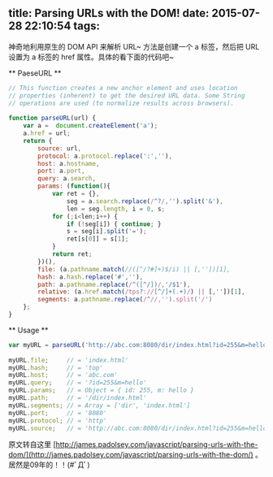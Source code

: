 title: Parsing URLs with the DOM!
date: 2015-07-28 22:10:54
tags:
---
神奇地利用原生的 DOM API 来解析 URL~ 方法是创建一个 a 标签，然后把 URL 设置为 a 标签的 href 属性。具体的看下面的代码吧~

** PaeseURL **

```javascript
// This function creates a new anchor element and uses location
// properties (inherent) to get the desired URL data. Some String
// operations are used (to normalize results across browsers).
 
function parseURL(url) {
    var a =  document.createElement('a');
    a.href = url;
    return {
        source: url,
        protocol: a.protocol.replace(':',''),
        host: a.hostname,
        port: a.port,
        query: a.search,
        params: (function(){
            var ret = {},
                seg = a.search.replace(/^?/,'').split('&'),
                len = seg.length, i = 0, s;
            for (;i<len;i++) {
                if (!seg[i]) { continue; }
                s = seg[i].split('=');
                ret[s[0]] = s[1];
            }
            return ret;
        })(),
        file: (a.pathname.match(//([^/?#]+)$/i) || [,''])[1],
        hash: a.hash.replace('#',''),
        path: a.pathname.replace(/^([^/])/,'/$1'),
        relative: (a.href.match(/tps?://[^/]+(.+)/) || [,''])[1],
        segments: a.pathname.replace(/^//,'').split('/')
    };
}
```

** Usage **

```javascript
var myURL = parseURL('http://abc.com:8080/dir/index.html?id=255&m=hello#top');
 
myURL.file;     // = 'index.html'
myURL.hash;     // = 'top'
myURL.host;     // = 'abc.com'
myURL.query;    // = '?id=255&m=hello'
myURL.params;   // = Object = { id: 255, m: hello }
myURL.path;     // = '/dir/index.html'
myURL.segments; // = Array = ['dir', 'index.html']
myURL.port;     // = '8080'
myURL.protocol; // = 'http'
myURL.source;   // = 'http://abc.com:8080/dir/index.html?id=255&m=hello#top'
```

原文转自这里 [http://james.padolsey.com/javascript/parsing-urls-with-the-dom/](http://james.padolsey.com/javascript/parsing-urls-with-the-dom/) 。居然是09年的！！(#ﾟДﾟ)